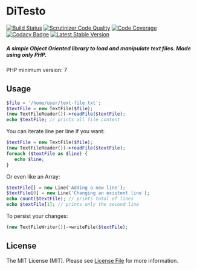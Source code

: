 # DiTesto
[![Build Status](https://travis-ci.org/victormech/ditesto.svg?branch=master)](https://travis-ci.org/victormech/ditesto) [![Scrutinizer Code Quality](https://scrutinizer-ci.com/g/victormech/ditesto/badges/quality-score.png?b=master)](https://scrutinizer-ci.com/g/victormech/ditesto/?branch=master) [![Code Coverage](https://scrutinizer-ci.com/g/victormech/ditesto/badges/coverage.png?b=master)](https://scrutinizer-ci.com/g/victormech/ditesto/?branch=master) [![Codacy Badge](https://api.codacy.com/project/badge/grade/1072cb4bcc2846a18deed7645d1b18c1)](https://www.codacy.com/app/victormech/ditesto) [![Latest Stable Version](https://poser.pugx.org/lazyeight/ditesto/v/stable)](https://packagist.org/packages/lazyeight/ditesto)

##### A simple Object Oriented library to load and manipulate text files. Made using only PHP.
PHP minimum version: 7

## Usage
```php
$file = '/home/user/text-file.txt';
$textFile = new TextFile($file); 
(new TextFileReader())->readFile($textFile);
echo $textFile; // prints all file content
```
You can iterate line per line if you want:
```php
$textFile = new TextFile($file); 
(new TextFileReader())->readFile($textFile);
foreach ($textFile as $line) {
   echo $line;
}
```
Or even like an Array:
```php
$textFile[] = new Line('Adding a new line');
$textFile[0] = new Line('Changing an existent line');
echo count($textFile); // prints total of lines
echo $textFile[1]; // prints only the second line 
```
To persist your changes:
```php
(new TextFileWriter())->writeFile($textFile);
```
## License
  
The MIT License (MIT). Please see [License File](https://github.com/victormech/basic-types/blob/master/LICENSE) for more information.
